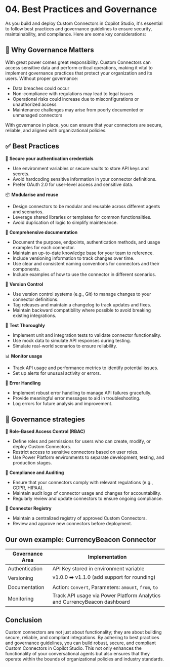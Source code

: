﻿# 04. Best Practices and Governance

As you build and deploy Custom Connectors in Copilot Studio, it's essential to follow best practices and governance guidelines to ensure security, maintainability, and compliance. Here are some key considerations:

## 🧩 Why Governance Matters
With great power comes great responsibility. Custom Connectors can access sensitive data and perform critical operations, making it vital to implement governance practices that protect your organization and its users.
Without proper governance:
- Data breaches could occur
- Non-compliance with regulations may lead to legal issues
- Operational risks could increase due to misconfigurations or unauthorized access
- Maintenance challenges may arise from poorly documented or unmanaged connectors

With governance in place, you can ensure that your connectors are secure, reliable, and aligned with organizational policies.



## ✅ Best Practices

🔏 **Secure your authentication credentials**
- Use environment variables or secure vaults to store API keys and secrets.
- Avoid hardcoding sensitive information in your connector definitions.
- Prefer OAuth 2.0 for user-level access and sensitive data.

📦 **Modularise and reuse**
- Design connectors to be modular and reusable across different agents and scenarios.
- Leverage shared libraries or templates for common functionalities.
- Avoid duplication of logic to simplify maintenance.

📃 **Comprehensive documentation**
- Document the purpose, endpoints, authentication methods, and usage examples for each connector.
- Maintain an up-to-date knowledge base for your team to reference.
- Include versioning information to track changes over time.
- Use clear and consistent naming conventions for connectors and their components.
- Include examples of how to use the connector in different scenarios.

🔁 **Version Control**
- Use version control systems (e.g., Git) to manage changes to your connector definitions.
- Tag releases and maintain a changelog to track updates and fixes.
- Maintain backward compatibility where possible to avoid breaking existing integrations.

🧪 **Test Thoroughly**
- Implement unit and integration tests to validate connector functionality.
- Use mock data to simulate API responses during testing.
- Simulate real-world scenarios to ensure reliability.

📊 **Monitor usage**
- Track API usage and performance metrics to identify potential issues.
- Set up alerts for unusual activity or errors.

🚫 **Error Handling**
- Implement robust error handling to manage API failures gracefully.
- Provide meaningful error messages to aid in troubleshooting.
- Log errors for future analysis and improvement.

## 🏢 Governance strategies

🔏 **Role-Based Access Control (RBAC)**
- Define roles and permissions for users who can create, modify, or deploy Custom Connectors.
- Restrict access to sensitive connectors based on user roles.
- Use Power Platform environments to separate development, testing, and production stages.

📄 **Compliance and Auditing**
- Ensure that your connectors comply with relevant regulations (e.g., GDPR, HIPAA).
- Maintain audit logs of connector usage and changes for accountability.
- Regularly review and update connectors to ensure ongoing compliance.

🧠 **Connector Registry**
- Maintain a centralized registry of approved Custom Connectors.
- Review and approve new connectors before deployment.

## Our own example: CurrencyBeacon Connector
| Governance Area                   | Implementation                    |
|-----------------------------------|-----------------------------------|
| Authentication					| API Key stored in environment variable |
| Versioning						| v1.0.0 ➡️ v1.1.0 (add support for rounding) |
| Documentation                     | Action: `Convert`, Parameters: `amount`, `from`, `to` |
| Monitoring                        | Track API usage via Power Platform Analytics and CurrencyBeacon dashboard |

## Conclusion
Custom connectors are not just about functionality; they are about building secure, reliable, and compliant integrations.
By adhering to best practices and governance guidelines, you can build robust, secure, and compliant Custom Connectors in Copilot Studio. This not only enhances the functionality of your conversational agents but also ensures that they operate within the bounds of organizational policies and industry standards.